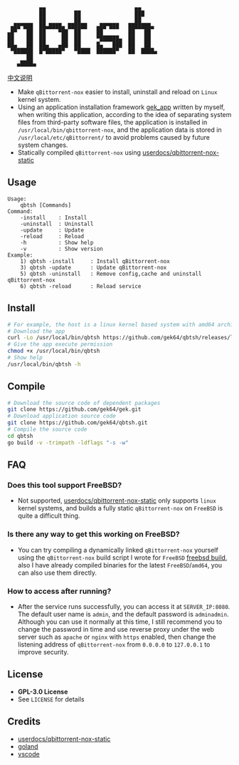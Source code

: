 ```
          ▄▄                            ▄▄
          ██         ██                 ███
          ██         ██                 ██
 ▄██▀███  ██▄████▄ ██████   ▄██▀███   ███████▄
▄█▀   ██  ██    ▀██  ██     ██        ██   ██
██    ██  ██     ██  ██     ▀██████▄  ██   ██
██▄   ██  ██▄   ▄██  ██     █▄   ███  ██   ██
 ▀██████  █▀█████▀   ▀████  ██████▀   ██  ████▄
      ██
   ▄████▄
```
[中文说明](https://github.com/gek64/qbtsh/blob/main/README_chs.md)
- Make `qBittorrent-nox` easier to install, uninstall and reload on `Linux` kernel system.
- Using an application installation framework [gek_app](https://github.com/gek64/gek/tree/main/gek_app) written by myself, when writing this application, according to the idea of separating system files from third-party software files, the application is installed in `/usr/local/bin/qbittorrent-nox`, and the application data is stored in `/usr/local/etc/qBittorrent/` to avoid problems caused by future system changes.
- Statically compiled `qBittorrent-nox` using [userdocs/qbittorrent-nox-static](https://github.com/userdocs/qbittorrent-nox-static/releases)

## Usage
```
Usage:
    qbtsh [Commands]
Command:
    -install    : Install
    -uninstall  : Uninstall
    -update     : Update
    -reload     : Reload
    -h          : Show help
    -v          : Show version
Example:
    1) qbtsh -install     : Install qBittorrent-nox
    3) qbtsh -update      : Update qBittorrent-nox
    5) qbtsh -uninstall   : Remove config,cache and uninstall qBittorrent-nox
    6) qbtsh -reload      : Reload service
```

## Install
```sh
# For example, the host is a linux kernel based system with amd64 architecture
# Download the app
curl -Lo /usr/local/bin/qbtsh https://github.com/gek64/qbtsh/releases/latest/download/qbtsh-linux-amd64
# Give the app execute permission
chmod +x /usr/local/bin/qbtsh
# Show help
/usr/local/bin/qbtsh -h
```

## Compile
```sh
# Download the source code of dependent packages
git clone https://github.com/gek64/gek.git
# Download application source code
git clone https://github.com/gek64/qbtsh.git
# Compile the source code
cd qbtsh
go build -v -trimpath -ldflags "-s -w"
```

## FAQ
### Does this tool support FreeBSD?
- Not supported, [userdocs/qbittorrent-nox-static](https://github.com/userdocs/qbittorrent-nox-static/releases) only supports `linux` kernel systems, and builds a fully static `qBittorrent-nox` on `FreeBSD` is quite a difficult thing.

### Is there any way to get this working on FreeBSD?
- You can try compiling a dynamically linked `qBittorrent-nox` yourself using the `qBittorrent-nox` build script I wrote for `FreeBSD` [freebsd build](https://github.com/gek64/qbittorrent-nox), also I have already compiled binaries for the latest `FreeBSD`/`amd64`, you can also use them directly.

### How to access after running?
- After the service runs successfully, you can access it at `SERVER_IP:8080`. The default user name is `admin`, and the default password is `adminadmin`. Although you can use it normally at this time, I still recommend you to change the password in time and use  reverse proxy under the web server such as `apache` or `nginx` with `https` enabled, then change the listening address of `qBittorrent-nox` from `0.0.0.0` to `127.0.0.1` to improve security.

## License
- **GPL-3.0 License**
- See `LICENSE` for details

## Credits
- [userdocs/qbittorrent-nox-static](https://github.com/userdocs/qbittorrent-nox-static/releases)
- [goland](https://www.jetbrains.com/go/)
- [vscode](https://code.visualstudio.com/)